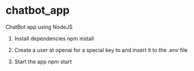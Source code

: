 # chatbot_app
ChatBot app using NodeJS

1. Install dependencies
npm install

2. Create a user at openai for a special key to and insert it to the .env file

3. Start the app
npm start


